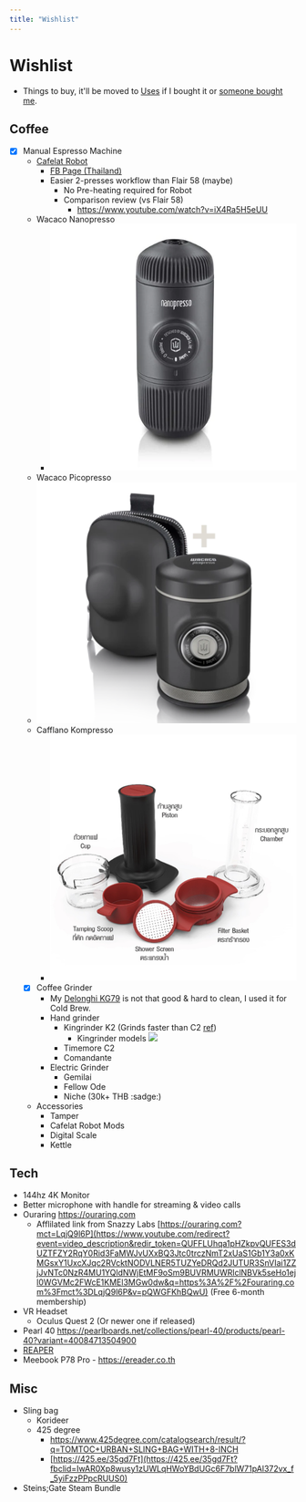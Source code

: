 ```yaml
---
title: "Wishlist"
---
```


# Wishlist
- Things to buy, it'll be moved to [Uses](Uses.md) if I bought it or [someone bought me](https://ko-fi.com/narze).

## Coffee
- [x] Manual Espresso Machine
	- [Cafelat Robot](http://www.cafelat.com/robot.html)
		- [FB Page (Thailand)](https://www.facebook.com/Robot-Coffee-Maker-Thailand-637831223352912/)
		- Easier 2-presses workflow than Flair 58 (maybe)
			- No Pre-heating required for Robot
			- Comparison review (vs Flair 58)
				- https://www.youtube.com/watch?v=iX4Ra5H5eUU
	- Wacaco Nanopresso
		- ![](/Images/Wacaco%20Nanopresso.png)
	- Wacaco Picopresso
    - ![](Images/Wacaco%20Picopresso.png)
	- Cafflano Kompresso
		- ![](/Images/Cafflano%20Kompresso.png)
	- [x] Coffee Grinder
		- My [Delonghi KG79](https://www.delonghi.com/en-int/products/coffee/coffee-makers/grinders/kg79-0177111028) is not that good & hard to clean, I used it for Cold Brew.
		- Hand grinder
			- Kingrinder K2 (Grinds faster than C2 [ref](https://www.youtube.com/watch?v=0qBVp__SWwQ))
				- Kingrinder models  ![](../Images/KINGrinder.png)
			- Timemore C2
			- Comandante
		- Electric Grinder
			- Gemilai
			- Fellow Ode
			- Niche (30k+ THB :sadge:)
	- Accessories
		- Tamper
		- Cafelat Robot Mods
		- Digital Scale
		- Kettle

## Tech
- 144hz 4K Monitor
- Better microphone with handle for streaming & video calls
- Ouraring https://ouraring.com
	- Afflilated link from Snazzy Labs [https://ouraring.com?mct=LqjQ9l6P](https://www.youtube.com/redirect?event=video_description&redir_token=QUFFLUhqa1pHZkpvQUFES3dUZTFZY2RqY0Rid3FaMWJvUXxBQ3Jtc0trczNmT2xUaS1Gb1Y3a0xKMGsxY1UxcXJqc2RVcktNODVLNER5TUZYeDRQd2JUTUR3SnVIai1ZZjJvNTc0NzR4MU1YQldNWjEtMF9oSm9BUVRMUWRlclNBVk5seHo1ejl0WGVMc2FWcE1KMEl3MGw0dw&q=https%3A%2F%2Fouraring.com%3Fmct%3DLqjQ9l6P&v=pQWGFKhBQwU) (Free 6-month membership)
- VR Headset
  - Oculus Quest 2 (Or newer one if released)
- Pearl 40 https://pearlboards.net/collections/pearl-40/products/pearl-40?variant=40084713504900
- [REAPER](https://www.reaper.fm)
- Meebook P78 Pro - https://ereader.co.th

## Misc
- Sling bag
  - Korideer
  - 425 degree
    - https://www.425degree.com/catalogsearch/result/?q=TOMTOC+URBAN+SLING+BAG+WITH+8-INCH
    - [https://425.ee/35gd7Ft](https://425.ee/35gd7Ft?fbclid=IwAR0Xp8wusy1zUWLqHWoYBdUGc6F7blW71pAl372vx_f_5yiFzzPPpcRUUS0)
- Steins;Gate Steam Bundle
